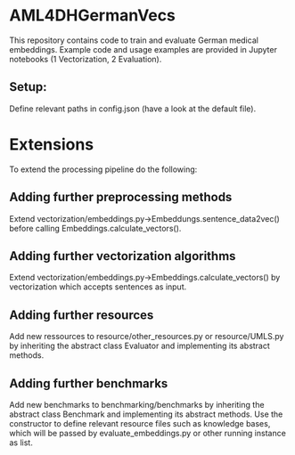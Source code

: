 # AML4DHGermanVecs
This repository contains code to train and evaluate German medical embeddings.
Example code and usage examples are provided in Jupyter notebooks (1 Vectorization, 2 Evaluation).

## Setup:
Define relevant paths in config.json (have a look at the default file).


# Extensions
To extend the processing pipeline do the following:

## Adding further preprocessing methods
Extend vectorization/embeddings.py->Embeddungs.sentence_data2vec() before calling Embeddings.calculate_vectors().

## Adding further vectorization algorithms
Extend vectorization/embeddings.py->Embeddings.calculate_vectors() by vectorization which accepts sentences as input.

## Adding further resources
Add new ressources to resource/other_resources.py or resource/UMLS.py by inheriting the abstract class Evaluator and implementing its abstract methods.

## Adding further benchmarks
Add new benchmarks to benchmarking/benchmarks by inheriting the abstract class Benchmark and implementing its abstract methods. 
Use the constructor to define relevant resource files such as knowledge bases, which will be passed by evaluate_embeddings.py or other running instance as list.
